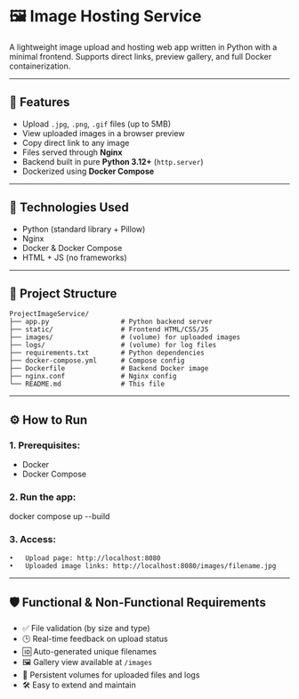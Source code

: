 # 🖼️ Image Hosting Service

A lightweight image upload and hosting web app written in Python with a minimal frontend. Supports direct links, preview gallery, and full Docker containerization.

---

## 🚀 Features

- Upload `.jpg`, `.png`, `.gif` files (up to 5MB)
- View uploaded images in a browser preview
- Copy direct link to any image
- Files served through **Nginx**
- Backend built in pure **Python 3.12+** (`http.server`)
- Dockerized using **Docker Compose**

---

## 🧰 Technologies Used

- Python (standard library + Pillow)
- Nginx
- Docker & Docker Compose
- HTML + JS (no frameworks)

---

## 📂 Project Structure
```
ProjectImageService/
├── app.py                  # Python backend server
├── static/                 # Frontend HTML/CSS/JS
├── images/                 # (volume) for uploaded images
├── logs/                   # (volume) for log files
├── requirements.txt        # Python dependencies
├── docker-compose.yml      # Compose config
├── Dockerfile              # Backend Docker image
├── nginx.conf              # Nginx config
└── README.md               # This file
```

---

## ⚙️ How to Run

### 1. Prerequisites:
- Docker
- Docker Compose

### 2. Run the app:
docker compose up --build

### 3. Access:
	•	Upload page: http://localhost:8080
	•	Uploaded image links: http://localhost:8080/images/filename.jpg
---

## 🛡️ Functional & Non-Functional Requirements

- ✅ File validation (by size and type)
- 🕒 Real-time feedback on upload status
- 🆔 Auto-generated unique filenames
- 🖼️ Gallery view available at `/images`
- 💾 Persistent volumes for uploaded files and logs
- 🛠️ Easy to extend and maintain
